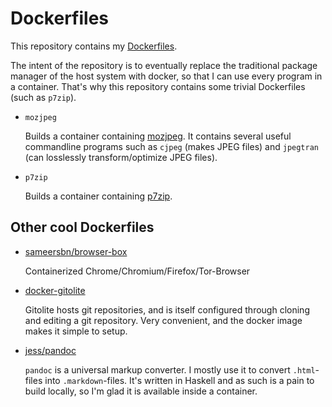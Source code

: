 # Dockerfiles

This repository contains my [Dockerfiles](https://docs.docker.com/reference/builder/).

The intent of the repository is to eventually replace the traditional package
manager of the host system with docker, so that I can use every program in a
container. That's why this repository contains some trivial Dockerfiles (such
as `p7zip`).

* `mozjpeg`

    Builds a container containing [mozjpeg](https://github.com/mozilla/mozjpeg).
    It contains several useful commandline programs such as `cjpeg` (makes JPEG
    files) and `jpegtran` (can losslessly transform/optimize JPEG files).

* `p7zip`

    Builds a container containing [p7zip](http://p7zip.sourceforge.net/).

## Other cool Dockerfiles

* [sameersbn/browser-box](https://github.com/sameersbn/docker-browser-box)

    Containerized Chrome/Chromium/Firefox/Tor-Browser

* [docker-gitolite](https://github.com/hlj/docker-gitolite)

    Gitolite hosts git repositories, and is itself configured through cloning
    and editing a git repository. Very convenient, and the docker image makes
    it simple to setup.

* [jess/pandoc](https://github.com/jfrazelle/dockerfiles/tree/master/pandoc)

    `pandoc` is a universal markup converter. I mostly use it to convert
    `.html`-files into `.markdown`-files. It's written in Haskell and as such
    is a pain to build locally, so I'm glad it is available inside a container.


